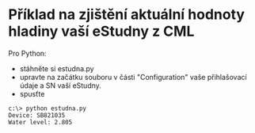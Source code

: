 # Příklad na zjištění aktuální hodnoty hladiny vaší eStudny z CML 

Pro Python:
- stáhněte si estudna.py
- upravte na začátku souboru v části "Configuration" vaše přihlašovací údaje a SN vaší eStudny.
- spusťte

```
c:\> python estudna.py
Device: SB821035
Water level: 2.805
```
